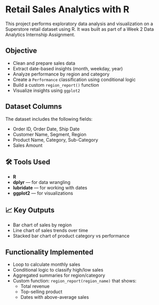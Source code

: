 # Retail Sales Analytics with R

This project performs exploratory data analysis and visualization on a Superstore retail dataset using R. It was built as part of a Week 2 Data Analytics Internship Assignment.

## Objective

- Clean and prepare sales data
- Extract date-based insights (month, weekday, year)
- Analyze performance by region and category
- Create a `Performance` classification using conditional logic
- Build a custom `region_report()` function
- Visualize insights using `ggplot2`

## Dataset Columns

The dataset includes the following fields:
- Order ID, Order Date, Ship Date
- Customer Name, Segment, Region
- Product Name, Category, Sub-Category
- Sales Amount

## 🛠️ Tools Used

- **R**
- **dplyr** — for data wrangling
- **lubridate** — for working with dates
- **ggplot2** — for visualizations

## 📈 Key Outputs

- Bar chart of sales by region
- Line chart of sales trends over time
- Stacked bar chart of product category vs performance

## Functionality Implemented

- Loop to calculate monthly sales
- Conditional logic to classify high/low sales
- Aggregated summaries for region/category
- Custom function: `region_report(region_name)` that shows:
  - Total revenue
  - Top-selling product
  - Dates with above-average sales






